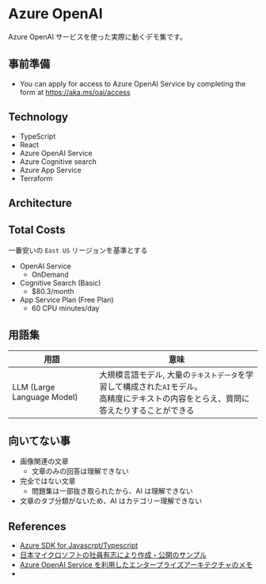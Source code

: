 # Azure OpenAI
Azure OpenAI サービスを使った実際に動くデモ集です。

## 事前準備
- You can apply for access to Azure OpenAI Service by completing the form at https://aka.ms/oai/access

## Technology
- TypeScript
- React
- Azure OpenAI Service
- Azure Cognitive search
- Azure App Service
- Terraform

## Architecture

## Total Costs
一番安いの `East US` リージョンを基準とする

- OpenAI Service
  - OnDemand
- Cognitive Search (Basic)
  - $80.3/month
- App Service Plan (Free Plan)
  - 60 CPU minutes/day

## 用語集
用語|意味
---|---
LLM (Large Language Model)|大規模言語モデル, 大量の`テキストデータ`を学習して構成された`AI`モデル。<br />高精度にテキストの内容をとらえ、質問に答えたりすることができる

## 向いてない事
- 画像関連の文章
  - 文章のみの回答は理解できない
- 完全ではない文章
  - 問題集は一部抜き取られたから、AI は理解できない
- 文章のタブ分類がないため、AI はカテゴリー理解できない

## References
- [Azure SDK for Javascrpt/Typescript](https://github.com/Azure/azure-sdk-for-js)
- [日本マイクロソフトの社員有志により作成・公開のサンプル](https://github.com/Azure-Samples/jp-azureopenai-samples)
- [Azure OpenAI Service を利用したエンタープライズアーキテクチャのメモ](https://qiita.com/nohanaga/items/a18009f8b605591348fe)
- 
